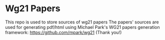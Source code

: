 # Wg21 Papers
This repo is used to store sources of wg21 papers
The papers' sources are used for generating pdf/html using Michael Park's WG21 papers generation framework: https://github.com/mpark/wg21 (Thank you!)

